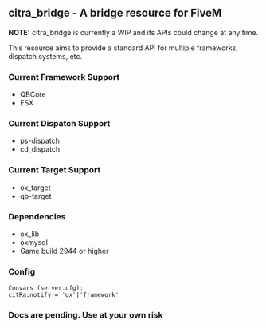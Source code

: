 ## citra_bridge - A bridge resource for FiveM
**NOTE:** citra_bridge is currently a WIP and its APIs could change at any time.

This resource aims to provide a standard API for multiple frameworks, dispatch systems, etc.

### Current Framework Support
- QBCore
- ESX

### Current Dispatch Support
- ps-dispatch
- cd_dispatch

### Current Target Support
- ox_target
- qb-target

### Dependencies
- ox_lib
- oxmysql
- Game build 2944 or higher

### Config
```
Convars (server.cfg):
citRa:notify = 'ox'|'framework'
```

### Docs are pending. Use at your own risk
